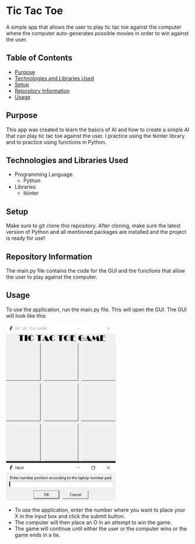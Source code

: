 # Tic Tac Toe

A simple app that allows the user to play tic tac toe against the computer where the computer auto-generates possible movies in order to win against the user.


## Table of Contents
- [Purpose](#purpose)
- [Technologies and Libraries Used](#technologies-and-libraries-used)
- [Setup](#setup)
- [Repository Information](#repository-information)
- [Usage](#usage)


## Purpose
This app was created to learn the basics of AI and how to create a simple AI that can play tic tac toe against the user. I practice using the tkinter library and to practice using functions in Python.


## Technologies and Libraries Used
- Programming Language
    - Python
- Libraries
    - tkinter


## Setup
Make sure to git clone this repository. After cloning, make sure the latest version of Python and all mentioned packages are installed and the project is ready for use!


## Repository Information
The main.py file contains the code for the GUI and the functions that allow the user to play against the computer. 


## Usage
To use the application, run the main.py file. This will open the GUI. 
The GUI will look like this:

<kbd><img src="image.png" width="300"></kbd>


- To use the application, enter the number where you want to place your X in the input box and click the submit button. 
- The computer will then place an O in an attempt to win the game. 
- The game will continue until either the user or the computer wins or the game ends in a tie.
